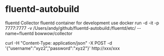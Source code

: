 # fluentd-autobuild

fluentd Collector
fluentd container for development use
docker run -d -it -p 7777:7777 -v /Users/andy/github/fluentd-autobuild:/fluentd/etc/ --name=fluentd bowwow/collector

curl -H "Content-Type: application/json" -X POST -d '{"username":"xyz2","password":"xyz2"}' http://xxx/xxx
